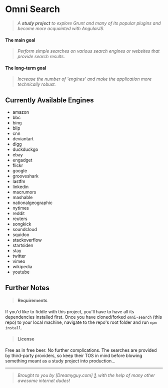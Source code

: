 # Omni Search

> _A **study project** to explore Grunt and many of its popular plugins and become more acquainted with AngularJS._

#### The main goal

> _Perform simple searches on various search engines or websites that provide search results._

#### The long-term goal

> _Increase the number of 'engines' and make the application more technically robust._

## Currently Available Engines

* amazon
* bbc
* bing
* blip
* cnn
* deviantart
* digg
* duckduckgo
* ebay
* engadget
* flickr
* google
* grooveshark
* lastfm
* linkedin
* macrumors
* mashable
* nationalgeographic
* nytimes
* reddit
* reuters
* songkick
* soundcloud
* squidoo
* stackoverflow
* startsiden
* stay
* twitter
* vimeo
* wikipedia
* youtube

## Further Notes

> #### Requirements

If you'd like to fiddle with this project, you'll have to have all its dependencies installed first. Once you have cloned/forked `omni-search` (this repo) to your local machine, navigate to the repo's root folder and run `npm install`.

> #### License

Free as in free beer. No further complications. The searches are provided by third-party providers, so keep their TOS in mind before blowing something meant as a study project into production...

-------------

> _Brought to you by [Dreamyguy.com] [1], with the help of many other awesome internet dudes!_

  [1]: http://dreamyguy.com/        "Dreamyguy"
